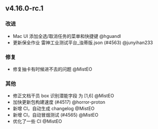 ## v4.16.0-rc.1

### 改进

- Mac UI 添加全选/取消任务的菜单和快捷键 @hguandl
- 更新保全作业 雷神工业测试平台_浊蒂版.json (#4563) @junyihan233

### 修复

- 修复抽卡有时候进不去的问题 @MistEO

### 其他

- 修正文档干员 box 识别潜能字段 为 [1,6] @MistEO
- 加快更新包构建速度 (#4517) @horror-proton
- 新增 CI，自动生成 changelog @MistEO
- 新增 CI，自动冒烟测试 (#4565) @MistEO
- 优化了一些 CI @MistEO
